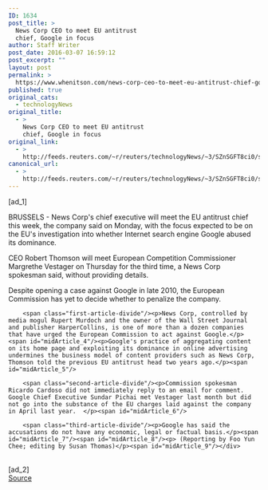 ```yaml
---
ID: 1634
post_title: >
  News Corp CEO to meet EU antitrust
  chief, Google in focus
author: Staff Writer
post_date: 2016-03-07 16:59:12
post_excerpt: ""
layout: post
permalink: >
  https://www.whenitson.com/news-corp-ceo-to-meet-eu-antitrust-chief-google-in-focus/
published: true
original_cats:
  - technologyNews
original_title:
  - >
    News Corp CEO to meet EU antitrust
    chief, Google in focus
original_link:
  - >
    http://feeds.reuters.com/~r/reuters/technologyNews/~3/SZnSGFT8ci0/story01.htm
canonical_url:
  - >
    http://feeds.reuters.com/~r/reuters/technologyNews/~3/SZnSGFT8ci0/story01.htm
---
```

 [ad_1]
<br><div id="articleText">
<span id="midArticle_start"/>

<span id="midArticle_0"/><span class="focusParagraph" readability="6"><p>BRUSSELS - News Corp's chief executive will meet the EU antitrust chief this week, the company said on Monday, with the focus expected to be on the EU's investigation into whether Internet search engine Google abused its dominance.</p></span><span id="midArticle_1"/><p>CEO Robert Thomson will meet European Competition Commissioner Margrethe Vestager on Thursday for the third time, a News Corp spokesman said, without providing details. </p><span id="midArticle_2"/><p>Despite opening a case against Google in late 2010, the European Commission has yet to decide whether to penalize the company.</p><span id="midArticle_3"/>
        
        <span class="first-article-divide"/><p>News Corp, controlled by media mogul Rupert Murdoch and the owner of the Wall Street Journal and publisher HarperCollins, is one of more than a dozen companies that have urged the European Commission to act against Google.</p><span id="midArticle_4"/><p>Google's practice of aggregating content on its home page and exploiting its dominance in online advertising undermines the business model of content providers such as News Corp, Thomson told the previous EU antitrust head two years ago.</p><span id="midArticle_5"/>
        
        <span class="second-article-divide"/><p>Commission spokesman Ricardo Cardoso did not immediately reply to an email for comment. Google Chief Executive Sundar Pichai met Vestager last month but did not go into the substance of the EU charges laid against the company in April last year.  </p><span id="midArticle_6"/>
        
        <span class="third-article-divide"/><p>Google has said the accusations do not have any economic, legal or factual basis.</p><span id="midArticle_7"/><span id="midArticle_8"/><p> (Reporting by Foo Yun Chee; editing by Susan Thomas)</p><span id="midArticle_9"/></div>
<br>[ad_2]
<br><a href="http://feeds.reuters.com/~r/reuters/technologyNews/~3/SZnSGFT8ci0/story01.htm">Source </a>